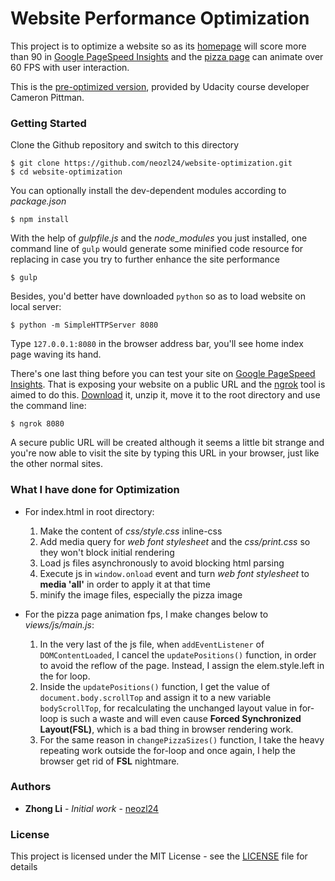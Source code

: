 # Website Performance Optimization

This project is to optimize a website so as its [homepage](https://neozl24.github.io/website-optimization/) will score more than 90 in [Google PageSpeed Insights](https://developers.google.com/speed/pagespeed/insights/) and the [pizza page](https://neozl24.github.io/website-optimization/views/pizza.html) can animate over 60 FPS with user interaction.

This is the [pre-optimized version](http://cameronwp.github.io/udportfolio/), provided by Udacity course developer Cameron Pittman.


### Getting Started

Clone the Github repository and switch to this directory
```
$ git clone https://github.com/neozl24/website-optimization.git
$ cd website-optimization
```

You can optionally install the dev-dependent modules according to *package.json*
```
$ npm install
```
With the help of *gulpfile.js* and the *node_modules* you just installed, one command line of `gulp` would generate some minified code resource for replacing in case you try to further enhance the site performance
```
$ gulp
```

Besides, you'd better have downloaded `python` so as to load website on local server:
```
$ python -m SimpleHTTPServer 8080
```

Type `127.0.0.1:8080` in the browser address bar, you'll see home index page waving its hand.

There's one last thing before you can test your site on [Google PageSpeed Insights](https://developers.google.com/speed/pagespeed/insights/). That is exposing your website on a public URL and the [ngrok](https://ngrok.com/) tool is aimed to do this. [Download](https://ngrok.com/download) it, unzip it, move it to the root directory and use the command line:
```
$ ngrok 8080
```
A secure public URL will be created although it seems a little bit strange and you're now able to visit the site by typing this URL in your browser, just like the other normal sites.


### What I have done for Optimization

* For index.html in root directory:
    1. Make the content of *css/style.css* inline-css
    2. Add media query for *web font stylesheet* and the *css/print.css* so they won't block initial rendering
    3. Load js files asynchronously to avoid blocking html parsing
    4. Execute js in `window.onload` event and turn *web font stylesheet* to **media 'all'** in order to apply it at that time
    5. minify the image files, especially the pizza image

* For the pizza page animation fps, I make changes below to *views/js/main.js*:
    1. In the very last of the js file, when `addEventListener` of `DOMContentLoaded`, I cancel the `updatePositions()` function, in order to avoid the reflow of the page. Instead, I assign the elem.style.left in the for loop.
    2. Inside the `updatePositions()` function, I get the value of `document.body.scrollTop` and assign it to a new variable `bodyScrollTop`, for recalculating the unchanged layout value in for-loop is such a waste and will even cause **Forced Synchronized Layout(FSL)**, which is a bad thing in browser rendering work.
    3. For the same reason in `changePizzaSizes()` function, I take the heavy repeating work outside the for-loop and once again, I help the browser get rid of **FSL** nightmare.


### Authors

* **Zhong Li** - *Initial work* - [neozl24](https://github.com/neozl24)

### License

This project is licensed under the MIT License - see the [LICENSE](LICENSE) file for details
